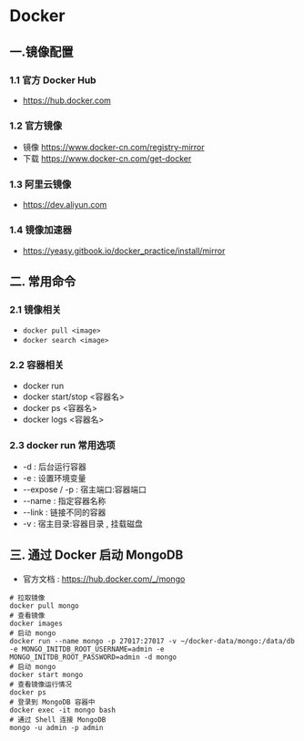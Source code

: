 # Docker

## 一.镜像配置

### 1.1 官方 Docker Hub
- https://hub.docker.com
### 1.2 官⽅镜像
- 镜像 https://www.docker-cn.com/registry-mirror
- 下载 https://www.docker-cn.com/get-docker

### 1.3 阿里云镜像
- https://dev.aliyun.com

### 1.4 镜像加速器
- https://yeasy.gitbook.io/docker_practice/install/mirror



## 二. 常用命令

### 2.1 镜像相关

- `docker pull <image>`
- `docker search <image>`

### 2.2 容器相关

- docker run
- docker start/stop <容器名>
- docker ps <容器名>
- docker logs <容器名>

### 2.3 docker run 常用选项

- -d : 后台运行容器
- -e : 设置环境变量
- --expose / -p : 宿主端口:容器端口
- --name : 指定容器名称
- --link : 链接不同的容器
- -v : 宿主目录:容器目录 , 挂载磁盘

## 三. 通过 Docker 启动 MongoDB

- 官方文档 : https://hub.docker.com/_/mongo

```shell
# 拉取镜像
docker pull mongo
# 查看镜像
docker images
# 启动 mongo
docker run --name mongo -p 27017:27017 -v ~/docker-data/mongo:/data/db -e MONGO_INITDB_ROOT_USERNAME=admin -e MONGO_INITDB_ROOT_PASSWORD=admin -d mongo
# 启动 mongo
docker start mongo
# 查看镜像运行情况
docker ps
# 登录到 MongoDB 容器中
docker exec -it mongo bash
# 通过 Shell 连接 MongoDB
mongo -u admin -p admin
```



